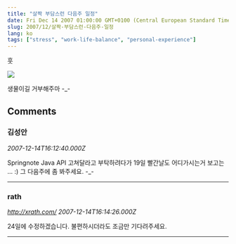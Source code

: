 ```yaml
---
title: "살짝 부담스런 다음주 일정"
date: Fri Dec 14 2007 01:00:00 GMT+0100 (Central European Standard Time)
slug: 2007/12/살짝-부담스런-다음주-일정
lang: ko
tags: ["stress", "work-life-balance", "personal-experience"]
---
```


훗 

![](/img/lifepod_2007_12_4.jpg)

생물이길 거부해주마 -_-

## Comments

### 김성안
*2007-12-14T16:12:40.000Z*

Springnote Java API 고쳐달라고 부탁하려다가 19일 빨간날도 어디가시는거 보고는 ... :) 그 다음주에 좀 봐주세요. -_-

---

### rath
*http://xrath.com/*
*2007-12-14T16:14:26.000Z*

24일에 수정하겠습니다. 불편하시더라도 조금만 기다려주세요.

---
